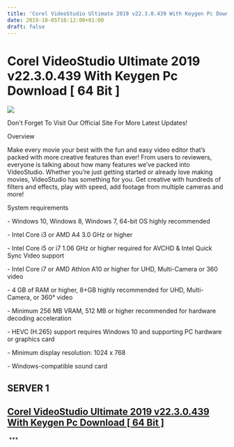 ```yaml
---
title: 'Corel VideoStudio Ultimate 2019 v22.3.0.439 With Keygen Pc Download [ 64 Bit ] '
date: 2019-10-05T16:12:00+01:00
draft: false
---
```


Corel VideoStudio Ultimate 2019 v22.3.0.439 With Keygen Pc Download \[ 64 Bit \] 
=================================================================================

[![](https://1.bp.blogspot.com/-AaPA7Z4L5gU/XZiyQ9gc0-I/AAAAAAAAA3Y/tCoHss1QTNU3EC0HfnpNE3poQxds7ZBDACLcBGAsYHQ/s640/kFYRVZ9uH0qcHZRTCHxnp1cIJE6or5bL.png)](https://1.bp.blogspot.com/-AaPA7Z4L5gU/XZiyQ9gc0-I/AAAAAAAAA3Y/tCoHss1QTNU3EC0HfnpNE3poQxds7ZBDACLcBGAsYHQ/s1600/kFYRVZ9uH0qcHZRTCHxnp1cIJE6or5bL.png)

  

Don't Forget To Visit Our Official Site For More Latest Updates!

  

Overview 

  

Make every movie your best with the fun and easy video editor that’s packed with more creative features than ever! From users to reviewers, everyone is talking about how many features we’ve packed into VideoStudio. Whether you’re just getting started or already love making movies, VideoStudio has something for you. Get creative with hundreds of filters and effects, play with speed, add footage from multiple cameras and more! 

  

  

System requirements 

  

\- Windows 10, Windows 8, Windows 7, 64-bit OS highly recommended 

\- Intel Core i3 or AMD A4 3.0 GHz or higher 

\- Intel Core i5 or i7 1.06 GHz or higher required for AVCHD & Intel Quick Sync Video support 

\- Intel Core i7 or AMD Athlon A10 or higher for UHD, Multi-Camera or 360 video 

\- 4 GB of RAM or higher, 8+GB highly recommended for UHD, Multi-Camera, or 360° video 

\- Minimum 256 MB VRAM, 512 MB or higher recommended for hardware decoding acceleration 

\- HEVC (H.265) support requires Windows 10 and supporting PC hardware or graphics card 

\- Minimum display resolution: 1024 x 768 

\- Windows-compatible sound card

  

SERVER 1 
---------

[Corel VideoStudio Ultimate 2019 v22.3.0.439 With Keygen Pc Download \[ 64 Bit \]](https://www.up-4ever.org/zwwic9nsz791)
-------------------------------------------------------------------------------------------------------------------------

  

 \*\*\*